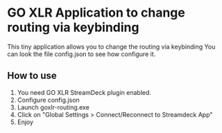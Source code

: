 GO XLR Application to change routing via keybinding
===================================================

This tiny application allows you to change the routing via keybinding
You can look the file config.json to see how configure it.

How to use
----------

1. You need GO XLR StreamDeck plugin enabled.
2. Configure config.json
3. Launch goxlr-routing.exe
4. Click on "Global Settings > Connect/Reconnect to Streamdeck App"
5. Enjoy

